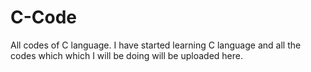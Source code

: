 # C-Code
 All codes of C language.
 I have started learning C language and all the codes which which I will be doing will be uploaded here.
